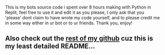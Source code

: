 This is my bots source code i spent over 8 hours making with Python in Replit, feel free to use it and edit it as you please, I only ask that you 'please' dont claim to have wrote my code yourself, and to please credit me in some way either in ur bot or to ur friends. Thank you, enjoy!

## Also check out the [rest of my github](https://github.com/Svxy) cuz this is my least detailed README...

